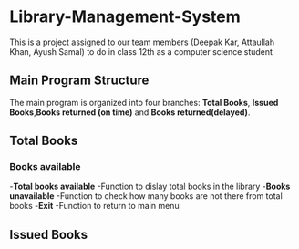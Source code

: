 # Library-Management-System
This is a project assigned to our team members (Deepak Kar, Attaullah Khan, Ayush Samal) to do in class 12th as a computer science student

## Main Program Structure

The main program is organized into four branches: **Total Books**, **Issued Books**,**Books returned (on time)** and **Books returned(delayed)**.
## Total Books
### Books available
-**Total books available**
 -Function to dislay total books in the library
-**Books unavailable**
 -Function to check how many books are not there from total books 
-**Exit**
 -Function to return to main menu
## Issued Books
